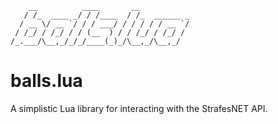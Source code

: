 ```
    __          ____       __
   / /_  ____ _/ / /____  / /_  ______ _
  / __ \/ __ `/ / / ___/ / / / / / __ `/
 / /_/ / /_/ / / (__  ) / / /_/ / /_/ /
/_.___/\__,_/_/_/____(_)_/\__,_/\__,_/

```

# balls.lua

A simplistic Lua library for interacting with the StrafesNET API.
